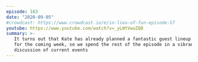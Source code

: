 ```yaml
---
episode: 163
date: "2020-09-05"
#crowdcast: https://www.crowdcast.io/e/in-lieu-of-fun-episode-57
youtube: https://www.youtube.com/watch?v=_yLWtVwuZQ8
summary: >-
   It turns out that Kate has already planned a fantastic guest lineup
   for the coming week, so we spend the rest of the episode in a vibrant 
   discussion of current events
---
```

